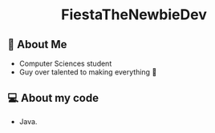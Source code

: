 <center><h1>FiestaTheNewbieDev</h1></center>

## :scroll: About Me
 * Computer Sciences student
 * Guy over talented to making everything :muscle:

 ## :computer: About my code
 * Java.

<!---
## String[] identities
[Click here because it's totally useless]()
* FiestaTheNewbieDev
* MisterFiesta
* MrFiesta
* Fiesta0412
* Clément FOSSORIER (my complete name)
* Clément (my first name)
* Clémenthe à l'eau
* Clémentholé
-->

